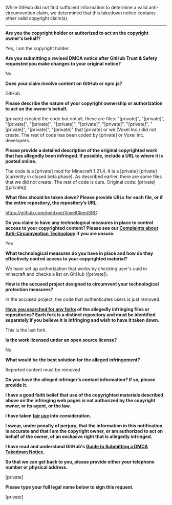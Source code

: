 While GitHub did not find sufficient information to determine a valid anti-circumvention claim, we determined that this takedown notice contains other valid copyright claim(s).

---

**Are you the copyright holder or authorized to act on the copyright owner's behalf?**

Yes, I am the copyright holder.

**Are you submitting a revised DMCA notice after GitHub Trust & Safety requested you make changes to your original notice?**

No

**Does your claim involve content on GitHub or npm.js?**

GitHub

**Please describe the nature of your copyright ownership or authorization to act on the owner's behalf.**

[private] created the code but not all, these are files: "[private]", "[private]", "[private]", "[private]", "[private]", "[private]", "[private]", "[private]", "[private]", "[private]", "[private]" that [private] or we (Voxel Inc.) did not create. The rest of code has been coded by [private] or Voxel Inc. developers.

**Please provide a detailed description of the original copyrighted work that has allegedly been infringed. If possible, include a URL to where it is posted online.**

The code is a [private] mod for Minecraft 1.21.4. It is a [private] [private] (currently in closed beta phase). As described earlier, there are some files that we did not create. The rest of code is ours. Original code: [private] ([private])

**What files should be taken down? Please provide URLs for each file, or if the entire repository, the repository’s URL.**

https://github.com/nxtdxve/VoxelClientSRC

**Do you claim to have any technological measures in place to control access to your copyrighted content? Please see our <a href="https://docs.github.com/articles/guide-to-submitting-a-dmca-takedown-notice#complaints-about-anti-circumvention-technology">Complaints about Anti-Circumvention Technology</a> if you are unsure.**

Yes

**What technological measures do you have in place and how do they effectively control access to your copyrighted material?**

We have set up authorization that works by checking user's uuid in minecraft and checks a list on GitHub ([private]).

**How is the accused project designed to circumvent your technological protection measures?**

In the accused project, the code that authenticates users is just removed.

**<a href="https://docs.github.com/articles/dmca-takedown-policy#b-what-about-forks-or-whats-a-fork">Have you searched for any forks</a> of the allegedly infringing files or repositories? Each fork is a distinct repository and must be identified separately if you believe it is infringing and wish to have it taken down.**

This is the last fork.

**Is the work licensed under an open source license?**

No

**What would be the best solution for the alleged infringement?**

Reported content must be removed

**Do you have the alleged infringer’s contact information? If so, please provide it.**

**I have a good faith belief that use of the copyrighted materials described above on the infringing web pages is not authorized by the copyright owner, or its agent, or the law.**

**I have taken <a href="https://www.lumendatabase.org/topics/22">fair use</a> into consideration.**

**I swear, under penalty of perjury, that the information in this notification is accurate and that I am the copyright owner, or am authorized to act on behalf of the owner, of an exclusive right that is allegedly infringed.**

**I have read and understand GitHub's <a href="https://docs.github.com/articles/guide-to-submitting-a-dmca-takedown-notice/">Guide to Submitting a DMCA Takedown Notice</a>.**

**So that we can get back to you, please provide either your telephone number or physical address.**

[private]

**Please type your full legal name below to sign this request.**

[private]
